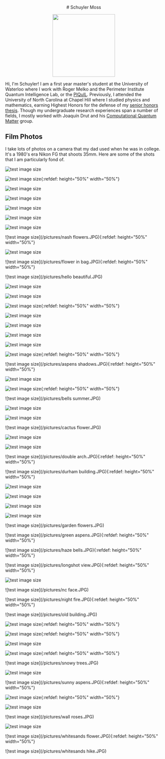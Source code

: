 <p align="center">
    # Schuyler Moss
</p>
   
<p align="center">
   <img width = "200" src = "/pictures/gradpic.jpg" />
 </p>


Hi, I'm Schuyler! I am a first year master's student at the University of Waterloo where I work with Roger Melko and the Perimeter Institute Quantum Intelligence Lab, or the [PIQuIL](https://perimeterinstitute.ca/perimeter-institute-quantum-intelligence-lab-piquil). Previously, I attended the University of North Carolina at Chapel Hill where I studied physics and mathematics, earning Highest Honors for the defense of my [senior honors thesis](https://cdr.lib.unc.edu/concern/honors_theses/kk91fs099). Though my undergraduate research experiences span a number of fields, I mostly worked with Joaquín Drut and his [Computational Quantum Matter](https://drut.web.unc.edu/) group.
 
## Film Photos

I take lots of photos on a camera that my dad used when he was in college. It's a 1980's era Nikon FG that shoots 35mm. Here are some of the shots that I am particularly fond of.

![test image size](/pictures/boats.JPG)

![test image size](/pictures/brunch.JPG){:refdef: height="50%" width="50%"}

![test image size](/pictures/castro.JPG)

![test image size](/pictures/church.JPG)

![test image size](/pictures/classroom.JPG)

![test image size](/pictures/cows.JPG)

![test image size](/pictures/crow.JPG)

![test image size](/pictures/nash flowers.JPG){:refdef: height="50%" width="50%"}

![test image size](/pictures/dune.JPG)

![test image size](/pictures/flower in bag.JPG){:refdef: height="50%" width="50%"}

![test image size](/pictures/hello beautiful.JPG)

![test image size](/pictures/horizon.JPG)

![test image size](/pictures/planetarium.JPG)

![test image size](/pictures/IMAC.JPG){:refdef: height="50%" width="50%"}

![test image size](/pictures/protest.JPG)

![test image size](/pictures/quad.JPG)

![test image size](/pictures/stanford.JPG)

![test image size](/pictures/walkerworld.JPG)

![test image size](/pictures/happy.JPG){:refdef: height="50%" width="50%"}

![test image size](/pictures/aspens shadows.JPG){:refdef: height="50%" width="50%"}

![test image size](/pictures/bark.JPG)

![test image size](/pictures/barn.JPG){:refdef: height="50%" width="50%"}

![test image size](/pictures/bells summer.JPG)

![test image size](/pictures/bonfire.JPG)

![test image size](/pictures/bowl.JPG)

![test image size](/pictures/cactus flower.JPG)

![test image size](/pictures/columbine.JPG)

![test image size](/pictures/corona.JPG)

![test image size](/pictures/double arch.JPG){:refdef: height="50%" width="50%"}

![test image size](/pictures/durham building.JPG){:refdef: height="50%" width="50%"}

![test image size](/pictures/fins.JPG)

![test image size](/pictures/fireweed.JPG)

![test image size](/pictures/fish.JPG)

![test image size](/pictures/flamingos.JPG)

![test image size](/pictures/garden flowers.JPG)

![test image size](/pictures/green aspens.JPG){:refdef: height="50%" width="50%"}

![test image size](/pictures/haze bells.JPG){:refdef: height="50%" width="50%"}

![test image size](/pictures/longshot view.JPG){:refdef: height="50%" width="50%"}

![test image size](/pictures/medoc.JPG)

![test image size](/pictures/nc face.JPG)

![test image size](/pictures/night fire.JPG){:refdef: height="50%" width="50%"}

![test image size](/pictures/old building.JPG)

![test image size](/pictures/parrots.JPG){:refdef: height="50%" width="50%"}

![test image size](/pictures/pass.JPG){:refdef: height="50%" width="50%"}

![test image size](/pictures/poppies.JPG)

![test image size](/pictures/punchbowl.JPG){:refdef: height="50%" width="50%"}

![test image size](/pictures/snowy trees.JPG)

![test image size](/pictures/sopris.JPG)

![test image size](/pictures/sunny aspens.JPG){:refdef: height="50%" width="50%"}

![test image size](/pictures/tulips.JPG){:refdef: height="50%" width="50%"}

![test image size](/pictures/van.JPG)

![test image size](/pictures/wall roses.JPG)

![test image size](/pictures/waterfalls.JPG)

![test image size](/pictures/whitesands flower.JPG){:refdef: height="50%" width="50%"}

![test image size](/pictures/whitesands hike.JPG)
